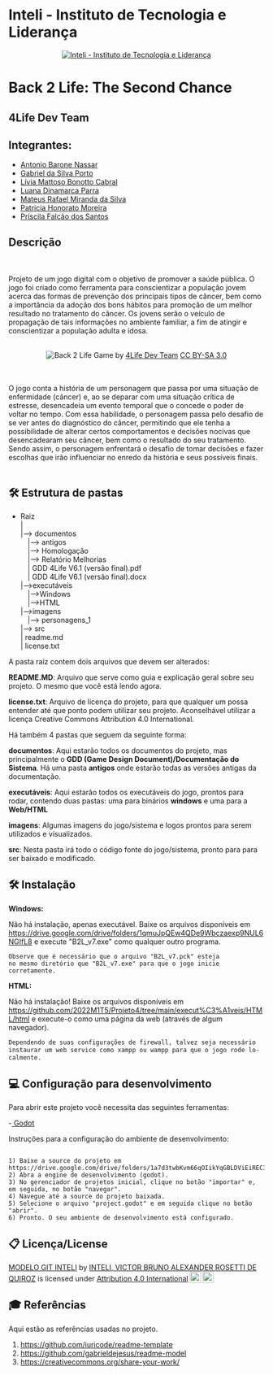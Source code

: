 ﻿# Inteli - Instituto de Tecnologia e Liderança 

<p align="center">
<a href= "https://www.inteli.edu.br/"><img src="https://www.inteli.edu.br/wp-content/uploads/2021/08/20172028/marca_1-2.png" alt="Inteli - Instituto de Tecnologia e Liderança" border="0"></a>
</p>

# Back 2 Life: The Second Chance

## 4Life Dev Team

## Integrantes: 
- <a href="https://www.linkedin.com/in/antonio-nassar-65b9ba225">Antonio Barone Nassar</a>
- <a href="https://www.linkedin.com/in/gabrielsporto/">Gabriel da Silva Porto</a>
- <a href="https://www.linkedin.com/in/l%C3%ADvia-bonotto-9064641a3/">Lívia Mattoso Bonotto Cabral</a>
- <a href="https://www.linkedin.com/in/luanadinamarcaparra/">Luana Dinamarca Parra</a> 
- <a href="https://www.linkedin.com/in/mateus-rafael-47601a1a0/">Mateus Rafael Miranda da Silva</a>
- <a href="https://www.linkedin.com/in/patriciahonorato/">Patricia Honorato Moreira</a>
- <a href="https://www.linkedin.com">Priscila Falcão dos Santos</a>

## Descrição

<br><br>
Projeto de um jogo digital com o objetivo de promover a saúde pública. O jogo foi criado como ferramenta para conscientizar a população jovem acerca das formas de prevenção dos principais tipos de câncer, bem como a importância da adoção dos bons hábitos para promoção de um melhor resultado no tratamento do câncer. Os jovens serão o veículo de propagação de tais informações no ambiente familiar, a fim de atingir e conscientizar a população adulta e idosa. 
<br><br>
<p align="center">
<img src="https://github.com/2022M1T5/Projeto4/blob/main/imagens/B2L.png?raw=true" alt="Back 2 Life" border="0">
  Game by <a href= "4Life Dev Team">4Life Dev Team</a> <a rel="license" href="https://creativecommons.org/licenses/by-sa/3.0/">CC BY-SA 3.0</a> 
</p>


<br><br>
O jogo conta a história de um personagem que passa por uma situação de enfermidade (câncer) e, ao se deparar com uma situação crítica de estresse, desencadeia um evento temporal que o concede o poder de voltar no tempo.
Com essa habilidade, o personagem passa pelo desafio de se ver antes do diagnóstico do câncer, permitindo que ele tenha a possibilidade de alterar certos comportamentos e decisões nocivas que desencadearam seu câncer, bem como o resultado do seu tratamento. Sendo assim, o personagem enfrentará o desafio de tomar decisões e fazer escolhas que irão influenciar no enredo da história e seus possíveis finais.
<br><br>

## 🛠 Estrutura de pastas

- Raiz<br>
|<br>
|--> documentos<br>
  &emsp;|--> antigos<br>
  &emsp;|--> Homologação<br>
  &emsp;|--> Relatório Melhorias<br>
  &emsp;| GDD 4Life V6.1 (versão final).pdf<br>
  &emsp;| GDD 4Life V6.1 (versão final).docx<br>
|-->executáveis<br>
  &emsp;|-->Windows<br>
  &emsp;|-->HTML<br>
|-->imagens<br>
  &emsp;|--> personagens_1<br>
|--> src<br>
| readme.md<br>
| license.txt<br>

A pasta raiz contem dois arquivos que devem ser alterados:

<b>README.MD</b>: Arquivo que serve como guia e explicação geral sobre seu projeto. O mesmo que você está lendo agora.

<b>license.txt</b>: Arquivo de licença do projeto, para que qualquer um possa entender até que ponto podem utilizar seu projeto. Aconselhável utilizar a licença Creative Commons Attribution 4.0 International.

Há também 4 pastas que seguem da seguinte forma:

<b>documentos</b>: Aqui estarão todos os documentos do projeto, mas principalmente o <b>GDD (Game Design Document)/Documentação do Sistema</b>. Há uma pasta <b>antigos</b> onde estarão todas as versões antigas da documentação.

<b>executáveis</b>: Aqui estarão todos os executáveis do jogo, prontos para rodar, contendo duas pastas: uma para binários <b>windows</b> e uma para a <b>Web/HTML</b>

<b>imagens</b>: Algumas imagens do jogo/sistema e logos prontos para serem utilizados e visualizados.

<b>src</b>: Nesta pasta irá todo o código fonte do jogo/sistema, pronto para para ser baixado e modificado.

## 🛠 Instalação

<b>Windows:</b>

Não há instalação, apenas executável. Baixe os arquivos disponíveis em https://drive.google.com/drive/folders/1qmuJpQEw4QDe9Wbczaexp9NUL6NGIfL8 e execute "B2L_v7.exe" como qualquer outro programa.

```
Observe que é necessário que o arquivo "B2L_v7.pck" esteja
no mesmo diretório que "B2L_v7.exe" para que o jogo inicie
corretamente.
```

<b>HTML:</b>

Não há instalação! Baixe os arquivos disponíveis em https://github.com/2022M1T5/Projeto4/tree/main/execut%C3%A1veis/HTML/html e execute-o como uma página da web (através de algum navegador).

```sh
Dependendo de suas configurações de firewall, talvez seja necessário
instaurar um web service como xampp ou wampp para que o jogo rode lo-
calmente.
```

## 💻 Configuração para desenvolvimento

Para abrir este projeto você necessita das seguintes ferramentas:

-<a href="https://godotengine.org/download"> Godot</a>

Instruções para a configuração do ambiente de desenvolvimento:
```

1) Baixe a source do projeto em https://drive.google.com/drive/folders/1a7d3twbKvm66qOIikYqGBLDViEiREC3R.
2) Abra a engine de desenvolvimento (godot).
3) No gerenciador de projetos inicial, clique no botão "importar" e, em seguida, no botão "navegar".
4) Navegue até a source do projeto baixada.
5) Selecione o arquivo "project.godot" e em seguida clique no botão "abrir".
6) Pronto. O seu ambiente de desenvolvimento está configurado.

```

## 📋 Licença/License

<p xmlns:cc="http://creativecommons.org/ns#" xmlns:dct="http://purl.org/dc/terms/"><a property="dct:title" rel="cc:attributionURL" href="https://github.com/Spidus/Teste_Final_1">MODELO GIT INTELI</a> by <a rel="cc:attributionURL dct:creator" property="cc:attributionName" href="https://www.yggbrasil.com.br/vr">INTELI, VICTOR BRUNO ALEXANDER ROSETTI DE QUIROZ</a> is licensed under <a href="http://creativecommons.org/licenses/by/4.0/?ref=chooser-v1" target="_blank" rel="license noopener noreferrer" style="display:inline-block;">Attribution 4.0 International<img style="height:22px!important;margin-left:3px;vertical-align:text-bottom;" src="https://mirrors.creativecommons.org/presskit/icons/cc.svg?ref=chooser-v1"><img style="height:22px!important;margin-left:3px;vertical-align:text-bottom;" src="https://mirrors.creativecommons.org/presskit/icons/by.svg?ref=chooser-v1"></a></p>

## 🎓 Referências

Aqui estão as referências usadas no projeto.

1. <https://github.com/iuricode/readme-template>
2. <https://github.com/gabrieldejesus/readme-model>
3. <https://creativecommons.org/share-your-work/>
